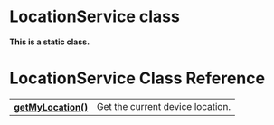 # LocationService class

**This is a static class.**

# LocationService Class Reference

<table>
<tr>
    <th><a href="./getMyLocation/README.md">getMyLocation()</a></th>
    <td>Get the current device location.</td>
</tr>
</table>
